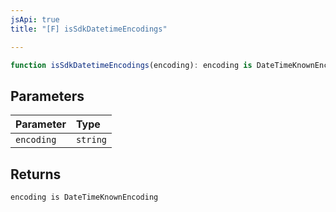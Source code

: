 ```yaml
---
jsApi: true
title: "[F] isSdkDatetimeEncodings"

---
```

```ts
function isSdkDatetimeEncodings(encoding): encoding is DateTimeKnownEncoding
```

## Parameters

| Parameter | Type |
| :------ | :------ |
| `encoding` | `string` |

## Returns

`encoding is DateTimeKnownEncoding`

